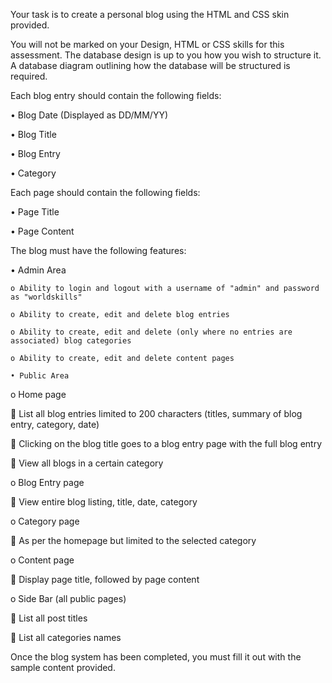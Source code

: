 Your task is to create a personal blog using the HTML and CSS skin provided.

You will not be marked on your Design, HTML or CSS skills for this assessment. The database design is up to you how you wish to structure it. A database diagram outlining how the database will be structured is required.

Each blog entry should contain the following fields:

• Blog Date (Displayed as DD/MM/YY)

• Blog Title

• Blog Entry

• Category


Each page should contain the following fields:

• Page Title

• Page Content


The blog must have the following features:

• Admin Area

	o Ability to login and logout with a username of "admin" and password as "worldskills"

	o Ability to create, edit and delete blog entries

	o Ability to create, edit and delete (only where no entries are associated) blog categories

	o Ability to create, edit and delete content pages

	• Public Area


o Home page

 List all blog entries limited to 200 characters (titles, summary of blog entry, category, date)

 Clicking on the blog title goes to a blog entry page with the full blog entry

 View all blogs in a certain category


o Blog Entry page

 View entire blog listing, title, date, category


o Category page

 As per the homepage but limited to the selected category


o Content page

 Display page title, followed by page content


o Side Bar (all public pages)

 List all post titles

 List all categories names


Once the blog system has been completed, you must fill it out with the sample content provided.
